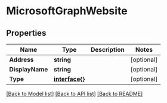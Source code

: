 # MicrosoftGraphWebsite

## Properties

Name | Type | Description | Notes
------------ | ------------- | ------------- | -------------
**Address** | **string** |  | [optional] 
**DisplayName** | **string** |  | [optional] 
**Type** | [**interface{}**](.md) |  | [optional] 

[[Back to Model list]](../README.md#documentation-for-models) [[Back to API list]](../README.md#documentation-for-api-endpoints) [[Back to README]](../README.md)


